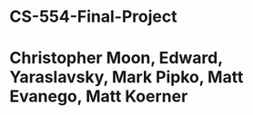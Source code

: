# CS-554-Final-Project
# Christopher Moon, Edward, Yaraslavsky, Mark Pipko, Matt Evanego, Matt Koerner